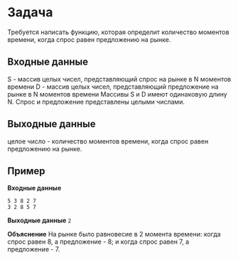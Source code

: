 # Задача
Требуется написать функцию, которая определит количество моментов времени, когда спрос равен предложению на рынке.

## Входные данные
S - массив целых чисел, представляющий спрос на рынке в N моментов времени
D - массив целых чисел, представляющий предложение на рынке в N моментов времени
Массивы S и D имеют одинаковую длину N.
Спрос и предложение представлены целыми числами.

## Выходные данные
целое число - количество моментов времени, когда спрос равен предложению на рынке.

## Пример
**Входные данные**
```
5 3 8 2 7
3 2 8 5 7
```

**Выходные данные**
```2```

**Объяснение**
На рынке было равновесие в 2 момента времени: когда спрос равен 8, а предложение - 8; и когда спрос равен 7, а предложение - 7.